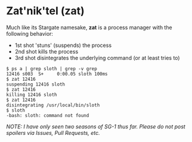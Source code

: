 # Zat'nik'tel (zat)

Much like its Stargate namesake, **zat** is a process manager with the following behavior:

* 1st shot 'stuns' (suspends) the process
* 2nd shot kills the process
* 3rd shot disintegrates the underlying command (or at least tries to)

```
$ ps a | grep sloth | grep -v grep
12416 s003  S+     0:00.05 sloth 100ms
$ zat 12416
suspending 12416 sloth
$ zat 12416
killing 12416 sloth
$ zat 12416
disintegrating /usr/local/bin/sloth
$ sloth
-bash: sloth: command not found
```

_NOTE: I have only seen two seasons of SG-1 thus far. Please do not post spoilers via Issues, Pull Requests, etc._
